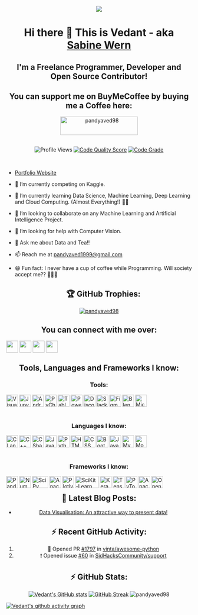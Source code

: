 <p align="center"><img src="https://user-images.githubusercontent.com/32775169/119956349-a356d380-bfbe-11eb-8831-59f46a2a9a14.png" /></p>

<div align="center">
  <h1><b>Hi there 👋 This is Vedant - aka <a href="https://pandyaved98.github.io/Vedant/">Sabine Wern</a></b></h1>
</div>

<div align="center">
  <h2><b>I'm a Freelance Programmer, Developer and Open Source Contributor!</b><h2>
    <h2 align="center"><b>You can support me on BuyMeCoffee by buying me a Coffee here:</b></h2>
    <a align="center" href="https://www.buymeacoffee.com/pandyaved98"><img align="center" src="https://cdn.buymeacoffee.com/buttons/v2/default-yellow.png" height="50" width="210" alt="pandyaved98" /></a>
    </div>
    <br />
<div align="center">
  
![Profile Views](<https://komarev.com/ghpvc/?username=pandyaved98&label=Profile%20views&color=0e75b6&style=flat>)
[![Code Quality Score](<https://www.code-inspector.com/project/26038/score/svg>)](<https://frontend.code-inspector.com/public/project/26038/pandyaved98/dashboard>)
[![Code Grade](<https://www.code-inspector.com/project/26038/status/svg>)](<https://frontend.code-inspector.com/public/project/26038/pandyaved98/dashboard>)
  
</div>
<br />

- [Portfolio Website](https://pandyaved98.github.io/Vedant)
- 🔭 I’m currently competing on Kaggle.
- 🌱 I’m currently learning Data Science, Machine Learning, Deep Learning and Cloud Computing. (Almost Everything!) 👨‍💻
- 👯 I’m looking to collaborate on any Machine Learning and Artificial Intelligence Project.
- 🤔 I’m looking for help with Computer Vision.
- 💬 Ask me about Data and Tea!!
- 📫 Reach me at [pandyaved1999@gmail.com](mailto:pandyaved1999@gmail.com)
- 😄 Fun fact: I never have a cup of coffee while Programming. Will society accept me?? 🤣🤣🤣
    
    <div align="center">       <h2>🏆 GitHub Trophies:</h2>
  
<p align="center"><a href="https://github.com/ryo-ma/github-profile-trophy"><img align="center" src="https://github-profile-trophy.vercel.app/?username=pandyaved98" alt="pandyaved98" /></a></p>
      
</div>

<h2 align="center"><b>You can connect with me over:</b></h2>

[<img align="center" height="32" width="32" target="blank" src="https://img.icons8.com/fluent/2x/twitter.png" style="color:#1DA1F2" />](https://www.twitter.com/MrVedPandya1)
[<img align="center" height="32" width="32" target="blank" src="https://img.icons8.com/fluent/2x/linkedin.png" style="color:#0A66C2" />](https://www.linkedin.com/in/vedant-pandya-662122135/)
[<img align="center" height="32" width="32" target="blank" src="https://img.icons8.com/bubbles/2x/github.png" style="color:#181717" />](https://www.github.com/pandyaved98)
[<img align="center" height="32" width="32" target="blank" src="https://img.icons8.com/color/2x/instagram-new.png" style="color:#E4405F" />](https://www.instagram.com/_sabine_wern_)
<br />

<h2 align="center"><b>Tools, Languages and Frameworks I know:</b></h2>

<h3 align="center"><b>Tools:</b></h3>
<img align="left" alt="Visual Studio Code" height="32" width="32" src="https://img.icons8.com/fluent/72/visual-studio-code-2019.png" />
<img align="left" alt="Jupyter Notebook" height="32" width="32" src="https://cdn.icon-icons.com/icons2/2699/PNG/128/jupyter_logo_icon_169452.png" />
<img align="left" alt="Android Studio" height="32" width="32" src="https://img.icons8.com/fluent/2x/android-os.png" />
<img align="left" alt="PyCharm" height="32" width="32" src="https://img.icons8.com/color/2x/pycharm.png" />
<img align="left" alt="Tableau" height="32" width="32" src="https://img.icons8.com/color/50/000000/tableau-software.png"/>
<img align="left" alt="Power BI" height="32" width="32" src="https://img.icons8.com/color/48/000000/power-bi.png"/>
<img align="left" alt="Discord" height="32" width="32" src="https://img.icons8.com/color/2x/discord-logo.png" />
<img align="left" alt="Slack" height="32" width="32" src="https://img.icons8.com/color/2x/slack-new.png" />
<img align="left" alt="Figma" height="32" width="32" src="https://img.icons8.com/color/2x/figma.png" />
<img align="left" alt="Blender" height="32" width="32" src="https://img.icons8.com/color/2x/blender-3d.png" />
<img align="left" alt="Microsoft SQL Server" height="32" width="32" src="https://img.icons8.com/color/2x/microsoft-sql-server.png" />

<br />
<br />
<br />


<h3 align="center"><b>Languages I know:</b></h3>
<img align="left" alt="C Language" height="32" width="32" src="https://img.icons8.com/color/2x/c-programming.png" />
<img align="left" alt="C++ Language" height="32" width="32" src="https://img.icons8.com/color/2x/c-plus-plus-logo.png" />
<img align="left" alt="C Sharp" height="32" width="32" src="https://img.icons8.com/color/2x/c-sharp-logo.png" />
<img align="left" alt="Java" height="32" width="32" src="https://img.icons8.com/color/2x/java-coffee-cup-logo.png" />
<img align="left" alt="Python" height="32" width="32" src="https://img.icons8.com/color/2x/python.png" />
<img align="left" alt="HTML" height="32" width="32" src="https://img.icons8.com/color/2x/html-5.png" />
<img align="left" alt="CSS" height="32" width="32" src="https://img.icons8.com/color/2x/css3.png" />
<img align="left" alt="Bootstrap" height="32" width="32" src="https://img.icons8.com/color/2x/bootstrap.png" />
<img align="left" alt="JavaScript" height="32" width="32" src="https://img.icons8.com/color/2x/javascript.png" />
<img align="left" alt="MySQL" height="32" width="32" src="https://img.icons8.com/fluent/2x/mysql-logo.png" />
<img align="left" alt="MongoDB" height="32" width="32" src="https://img.icons8.com/color/2x/mongodb.png" />

<br />
<br />
<br />

<h3 align="center"><b>Frameworks I know:</b></h3>

<img align="left" alt="Pandas" height="32" width="32" src="https://upload.wikimedia.org/wikipedia/commons/thumb/2/22/Pandas_mark.svg/135px-Pandas_mark.svg.png" />
<img align="left" alt="NumPy" height="32" width="32" src="https://www.vectorlogo.zone/logos/numpy/numpy-icon.svg" />
<img align="left" alt="SciPy" height="32" width="44" src="https://user-images.githubusercontent.com/32775169/119880661-196d2300-bf4a-11eb-821d-1ee9a0d29e03.png" />
<img align="left" alt="Anaconda" height="32" width="32" src="https://img.icons8.com/dusk/2x/anaconda.png" />
<img align="left" alt="Plotly" height="32" width="32" src="https://symbols.getvecta.com/stencil_92/6_plotly-icon.9c7261a075.svg" />
<img align="left" alt="SciKit-Learn" height="32" width="64" src="https://github.com/scikit-learn/scikit-learn/blob/main/doc/logos/scikit-learn-logo-notext.png" />
<img align="left" alt="Keras" height="32" width="32" src="https://upload.wikimedia.org/wikipedia/commons/thumb/a/ae/Keras_logo.svg/120px-Keras_logo.svg.png" />
<img align="left" alt="TensorFlow" height="32" width="32" src="https://img.icons8.com/color/2x/tensorflow.png" />
<img align="left" alt="PyTorch" height="32" width="32" src="https://symbols.getvecta.com/stencil_92/77_pytorch-icon.3e1681b72a.svg" />
<img align="left" alt="Apache Spark" height="32" width="32" src="https://symbols.getvecta.com/stencil_74/36_apache-spark-icon.b3f8a606f9.svg" />
<img align="left" alt="OpenCV" height="32" width="32" src="https://pics.freeicons.io/uploads/icons/png/2084117441551941714-512.png" />

<br />

<h2 align="center"><b> 📕 Latest Blog Posts: </b></h2>
<div align="center">
  
<!-- BLOG-POST-LIST:START -->
- [Data Visualisation: An attractive way to present data!](https://sabinewern.hashnode.dev/data-visualisation-an-attractive-way-to-present-data)
<!-- BLOG-POST-LIST:END -->



<h2 align="center"><b> ⚡ Recent GitHub Activity: </b></h2>



<!--START_SECTION:activity-->
1. 💪 Opened PR [#1797](https://github.com/vinta/awesome-python/pull/1797) in [vinta/awesome-python](https://github.com/vinta/awesome-python)
2. ❗️ Opened issue [#60](https://github.com/SidHacksCommunity/support/issues/60) in [SidHacksCommunity/support](https://github.com/SidHacksCommunity/support)
<!--END_SECTION:activity-->


<h2 align="center"><b> ⚡ GitHub Stats: </b></h2>
    
[![Vedant's GitHub stats](https://github-readme-stats-sable-zeta.vercel.app/api?username=pandyaved98&theme=dark)](https://github.com/pandyaved98/github-readme-stats) [![GitHub Streak](https://github-readme-streak-stats.herokuapp.com?user=pandyaved98&theme=dark)](https://git.io/streak-stats) <img src="https://github-readme-stats.vercel.app/api/top-langs?username=pandyaved98&show_icons=true&locale=en&layout=compact&theme=dark" alt="pandyaved98" /> 
    </div>
[![Vedant's github activity graph](https://activity-graph.herokuapp.com/graph?username=pandyaved98&theme=react-dark)](https://github.com/pandyaved98)
